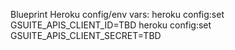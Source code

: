 Blueprint Heroku config/env vars:
  heroku config:set GSUITE_APIS_CLIENT_ID=TBD
  heroku config:set GSUITE_APIS_CLIENT_SECRET=TBD
